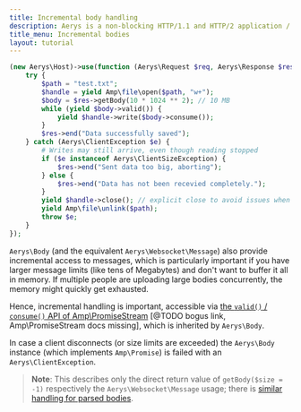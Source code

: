 ```yaml
---
title: Incremental body handling
description: Aerys is a non-blocking HTTP/1.1 and HTTP/2 application / websocket / static file server.
title_menu: Incremental bodies
layout: tutorial
---
```

```php
(new Aerys\Host)->use(function (Aerys\Request $req, Aerys\Response $res) {
	try {
		$path = "test.txt";
		$handle = yield Amp\file\open($path, "w+");
		$body = $res->getBody(10 * 1024 ** 2); // 10 MB
		while (yield $body->valid()) {
			yield $handle->write($body->consume());
		}
		$res->end("Data successfully saved");
	} catch (Aerys\ClientException $e) {
		# Writes may still arrive, even though reading stopped
		if ($e instanceof Aerys\ClientSizeException) {
			$res->end("Sent data too big, aborting");
		} else {
			$res->end("Data has not been recevied completely.");
		}
		yield $handle->close(); // explicit close to avoid issues when unlink()'ing
		yield Amp\file\unlink($path);
		throw $e;
	}
});
```

`Aerys\Body` (and the equivalent `Aerys\Websocket\Message`) also provide incremental access to messages, which is particularly important if you have larger message limits (like tens of Megabytes) and don't want to buffer it all in memory. If multiple people are uploading large bodies concurrently, the memory might quickly get exhausted.

Hence, incremental handling is important, accessible via [the `valid()` / `consume()` API of Amp\PromiseStream](../../amp) [@TODO bogus link, Amp\PromiseStream docs missing], which is inherited by `Aerys\Body`.

In case a client disconnects (or size limits are exceeded) the `Aerys\Body` instance (which implements `Amp\Promise`) is failed with an `Aerys\ClientException`.

> **Note**: This describes only the direct return value of `getBody($size = -1)` respectively the `Aerys\Websocket\Message` usage; there is [similar handling for parsed bodies](bodyparser.html).